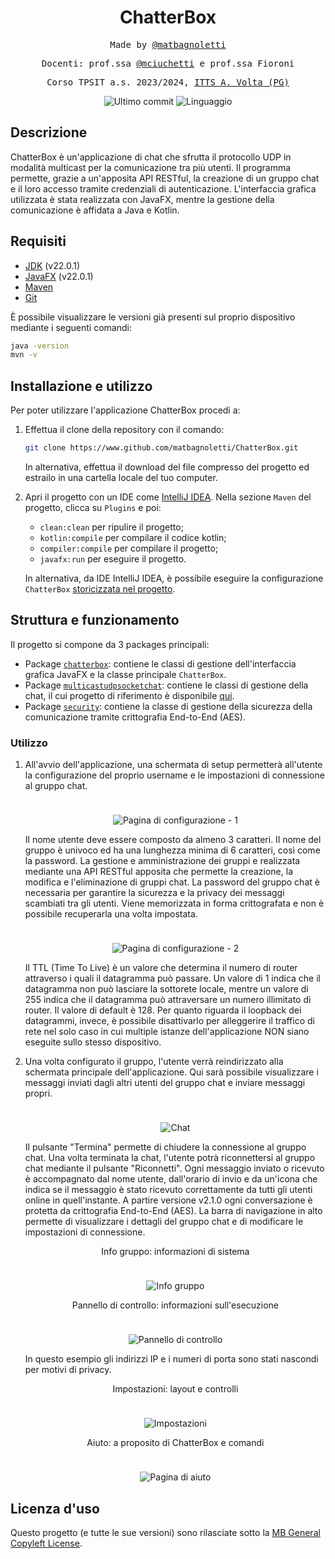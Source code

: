 <h1 align="center">ChatterBox</h1>

<p align="center" style="font-family: monospace">Made by <a href="https://github.com/matbagnoletti">@matbagnoletti</a></p>
<p align="center" style="font-family: monospace">Docenti: prof.ssa <a href="https://github.com/mciuchetti">@mciuchetti</a> e prof.ssa Fioroni</p>
<p align="center" style="font-family: monospace">Corso TPSIT a.s. 2023/2024, <a href="https://www.avoltapg.edu.it/">ITTS A. Volta (PG)</a></p>
<p align="center">
    <img src="https://img.shields.io/github/last-commit/matbagnoletti/ChatterBox?style=for-the-badge" alt="Ultimo commit">
    <img src="https://img.shields.io/github/languages/top/matbagnoletti/ChatterBox?style=for-the-badge" alt="Linguaggio">
</p>

## Descrizione
ChatterBox è un'applicazione di chat che sfrutta il protocollo UDP in modalità multicast per la comunicazione tra più utenti. Il programma permette, grazie a un'apposita API RESTful, la creazione di un gruppo chat e il loro accesso tramite credenziali di autenticazione.
L'interfaccia grafica utilizzata è stata realizzata con JavaFX, mentre la gestione della comunicazione è affidata a Java e Kotlin.

## Requisiti
- [JDK](https://www.oracle.com/it/java/technologies/downloads/) (v22.0.1)
- [JavaFX](https://openjfx.io/) (v22.0.1)
- [Maven](https://maven.apache.org/download.cgi)
- [Git](https://git-scm.com/downloads)

È possibile visualizzare le versioni già presenti sul proprio dispositivo mediante i seguenti comandi:
```bash
java -version
mvn -v
```

## Installazione e utilizzo
Per poter utilizzare l'applicazione ChatterBox procedi a:
1. Effettua il clone della repository con il comando:
   ```bash
   git clone https://www.github.com/matbagnoletti/ChatterBox.git
   ```
   In alternativa</u>, effettua il download del file compresso del progetto ed estrailo in una cartella locale del tuo computer.   

2. Apri il progetto con un IDE come [IntelliJ IDEA](https://www.jetbrains.com/idea/). Nella sezione `Maven` del progetto, clicca su `Plugins` e poi:
   - `clean:clean` per ripulire il progetto;
   - `kotlin:compile` per compilare il codice kotlin;
   - `compiler:compile` per compilare il progetto;
   - `javafx:run` per eseguire il progetto.

   In alternativa, da IDE IntelliJ IDEA, è possibile eseguire la configurazione `ChatterBox` [storicizzata nel progetto](.idea/runConfigurations/ChatterBox.xml).

## Struttura e funzionamento
Il progetto si compone da 3 packages principali:

- Package [`chatterbox`](src/main/kotlin/edu/avolta/tpsit/chatterbox): contiene le classi di gestione dell'interfaccia grafica JavaFX e la classe principale `ChatterBox`.
- Package [`multicastudpsocketchat`](src/main/kotlin/edu/avolta/tpsit/multicastudpsocketchat): contiene le classi di gestione della chat, il cui progetto di riferimento è disponibile [qui](https://www.github.com/matbagnoletti/MulticastUDPSocketChat).
- Package [`security`](src/main/kotlin/edu/avolta/tpsit/security): contiene la classe di gestione della sicurezza della comunicazione tramite crittografia End-to-End (AES).

### Utilizzo
1. All'avvio dell'applicazione, una schermata di setup permetterà all'utente la configurazione del proprio username e le impostazioni di connessione al gruppo chat.
   <div align="center">
      <img src="screenshot/setup-1.PNG" style="max-width: 600px; margin-top: 1.5rem" alt="Pagina di configurazione - 1">
   </div>
   <p>Il nome utente deve essere composto da almeno 3 caratteri. Il nome del gruppo è univoco ed ha una lunghezza minima di 6 caratteri, così come la password. La gestione e amministrazione dei gruppi e realizzata mediante una API RESTful apposita che permette la creazione, la modifica e l'eliminazione di gruppi chat. La password del gruppo chat è necessaria per garantire la sicurezza e la privacy dei messaggi scambiati tra gli utenti. Viene memorizzata in forma crittografata e non è possibile recuperarla una volta impostata.</p>

   <div align="center">
      <img src="screenshot/setup-2.PNG" style="max-width: 600px; margin-top: 1.5rem" alt="Pagina di configurazione - 2">
   </div>
   <p>Il TTL (Time To Live) è un valore che determina il numero di router attraverso i quali il datagramma può passare. Un valore di 1 indica che il datagramma non può lasciare la sottorete locale, mentre un valore di 255 indica che il datagramma può attraversare un numero illimitato di router. Il valore di default è 128. Per quanto riguarda il loopback dei datagrammi, invece, è possibile disattivarlo per alleggerire il traffico di rete nel solo caso in cui multiple istanze dell'applicazione NON siano eseguite sullo stesso dispositivo.</p>

2. Una volta configurato il gruppo, l'utente verrà reindirizzato alla schermata principale dell'applicazione. Qui sarà possibile visualizzare i messaggi inviati dagli altri utenti del gruppo chat e inviare messaggi propri.
   <div align="center">
      <img src="screenshot/chat-1.PNG" style="max-width: 600px; margin-top: 1.5rem" alt="Chat">
   </div>   
   <p>Il pulsante "Termina" permette di chiudere la connessione al gruppo chat.
   Una volta terminata la chat, l'utente potrà riconnettersi al gruppo chat mediante il pulsante "Riconnetti".
   Ogni messaggio inviato o ricevuto è accompagnato dal nome utente, dall'orario di invio e da un'icona che indica se il messaggio è stato ricevuto correttamente da tutti gli utenti online in quell'instante.
   A partire versione v2.1.0 ogni conversazione è protetta da crittografia End-to-End (AES).
   La barra di navigazione in alto permette di visualizzare i dettagli del gruppo chat e di modificare le impostazioni di connessione.</p>

   <div align="center">
      <p>Info gruppo: informazioni di sistema</p>
      <img src="screenshot/chat-2.PNG" style="max-width: 600px; margin-top: 1.5rem" alt="Info gruppo">
   </div>

   <div align="center">
      <p>Pannello di controllo: informazioni sull'esecuzione</p>
      <img src="screenshot/chat-3.PNG" style="max-width: 600px; margin-top: 1.5rem" alt="Pannello di controllo">
   </div>
   <p>In questo esempio gli indirizzi IP e i numeri di porta sono stati nascondi per motivi di privacy.</p>
   
   <div align="center">
      <p>Impostazioni: layout e controlli</p>
      <img src="screenshot/chat-4.PNG" style="max-width: 600px; margin-top: 1.5rem" alt="Impostazioni">
   </div>
   
   <div align="center">
      <p>Aiuto: a proposito di ChatterBox e comandi</p>
      <img src="screenshot/chat-5.PNG" style="max-width: 600px; margin-top: 1.5rem" alt="Pagina di aiuto">
   </div>

## Licenza d'uso
Questo progetto (e tutte le sue versioni) sono rilasciate sotto la [MB General Copyleft License](LICENSE).
